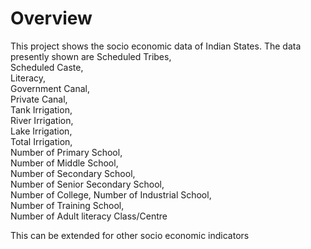 # Overview                 

This project shows the socio economic data of Indian States. The data presently shown are 
Scheduled Tribes,           
Scheduled Caste,          
Literacy,           
Government Canal,          
Private Canal,          
Tank Irrigation,         
River Irrigation,          
Lake Irrigation,          
Total Irrigation,          
Number of Primary School,        
Number of Middle School,           
Number of Secondary School,        
Number of Senior Secondary School,      
Number of College, Number of Industrial School,       
Number of Training School,           
Number of Adult literacy Class/Centre        

This can be extended for other socio economic indicators  